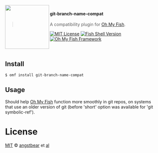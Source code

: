 <img src="https://cdn.rawgit.com/oh-my-fish/oh-my-fish/e4f1c2e0219a17e2c748b824004c8d0b38055c16/docs/logo.svg" align="left" width="144px" height="144px"/>

#### git-branch-name-compat
> A compatibility plugin for [Oh My Fish][omf-link]. 

[![MIT License](https://img.shields.io/badge/license-MIT-007EC7.svg?style=flat-square)](/LICENSE)
[![Fish Shell Version](https://img.shields.io/badge/fish-v2.2.0-007EC7.svg?style=flat-square)](http://fishshell.com)
[![Oh My Fish Framework](https://img.shields.io/badge/Oh%20My%20Fish-Framework-007EC7.svg?style=flat-square)](https://www.github.com/oh-my-fish/oh-my-fish)

<br/>

## Install

```fish
$ omf install git-branch-name-compat
```


## Usage

Should help [Oh My Fish][omf-link] function more smoothly in git repos, on systems that use an older version of git (before 'short' option was available for 'git symbolic-ref').


# License

[MIT][mit] © [angstbear][author] et [al][contributors]


[mit]:            http://opensource.org/licenses/MIT
[author]:         http://github.com/angstbear
[contributors]:   https://github.com/angstbear/pkg-git_branch_name/graphs/contributors
[omf-link]:       https://www.github.com/oh-my-fish/oh-my-fish

[license-badge]:  https://img.shields.io/badge/license-MIT-007EC7.svg?style=flat-square
